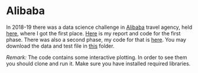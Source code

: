 # Alibaba

In 2018-19 there was a data science challenge in [Alibaba](alibaba.ir) travel agency, held [here](http://autdmc.ir), where I got the first place. [Here](BD_Code_and_Report.ipynb) is my report and code for the first phase. There was also a second phase, my code for that is [here](BD_Code_Phase2.ipynb). You may download the data and test file in [this](Files) folder.

*Remark:* The code contains some interactive plotting. In order to see them you should clone and run it. Make sure you have installed required libraries.

